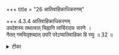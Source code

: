 +++
title = "26 आतिवाहिकाधिकरणम्"

+++
4.3.4 आतिवाहिकाधिकरणम्  
उपदेशस्य तथात्वात् चिह्नानि त्वर्चिरादयः सरणेः ।  
नैतत् गमयितृशब्दात् उपरि परेऽप्यातिवाहिका हि स्युः ॥ 32 ॥

<details><summary>टीका</summary>

4.3.4 आतिवाहिकाधिकरणम् The prima facie view is : the enumeration of light etc., are mere signposts on the way to the world of Brahman. This view is wrong. The presiding deities of light etc., are meant here. In the concluding passage of the छान्दोग्य it is stated that there is a super human person leads the one who meditates upon Brahman from lighting to the world of Brahman. वरुण Indra and प्रजापति assist him in this process. Notes : 1. V.x.2.
</details>

